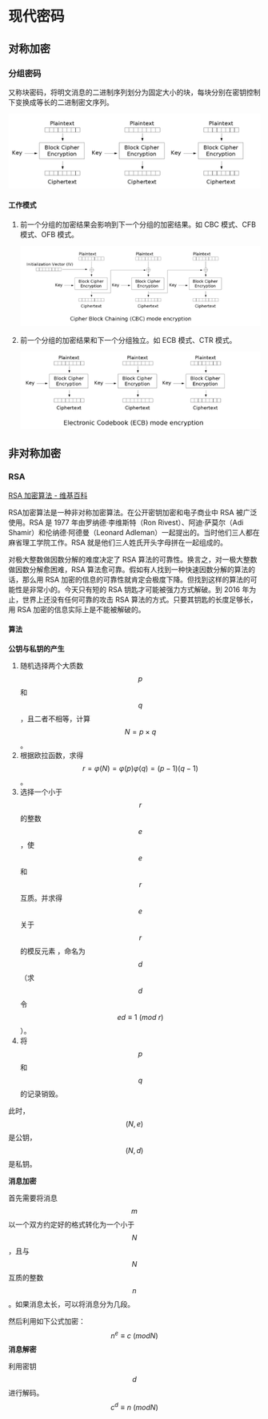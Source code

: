 # 现代密码

## 对称加密

### 分组密码

又称块密码，将明文消息的二进制序列划分为固定大小的块，每块分别在密钥控制下变换成等长的二进制密文序列。

![分组加密](images/block.png)

#### 工作模式

1. 前一个分组的加密结果会影响到下一个分组的加密结果。如 CBC 模式、CFB 模式、OFB 模式。

   ![CBC 模式](images/cbc.png)

2. 前一个分组的加密结果和下一个分组独立。如 ECB 模式、CTR 模式。

   ![ECB 模式](images/ecb.png)

## 非对称加密

### RSA

[RSA 加密算法 - 维基百科](https://zh.wikipedia.org/wiki/RSA%E5%8A%A0%E5%AF%86%E6%BC%94%E7%AE%97%E6%B3%95)

RSA加密算法是一种非对称加密算法。在公开密钥加密和电子商业中 RSA 被广泛使用。RSA 是 1977 年由罗纳德·李维斯特（Ron Rivest）、阿迪·萨莫尔（Adi Shamir）和伦纳德·阿德曼（Leonard Adleman）一起提出的。当时他们三人都在麻省理工学院工作。RSA 就是他们三人姓氏开头字母拼在一起组成的。

对极大整数做因数分解的难度决定了 RSA 算法的可靠性。换言之，对一极大整数做因数分解愈困难，RSA 算法愈可靠。假如有人找到一种快速因数分解的算法的话，那么用 RSA 加密的信息的可靠性就肯定会极度下降。但找到这样的算法的可能性是非常小的。今天只有短的 RSA 钥匙才可能被强力方式解破。到 2016 年为止，世界上还没有任何可靠的攻击 RSA 算法的方式。只要其钥匙的长度足够长，用 RSA 加密的信息实际上是不能被解破的。

#### 算法

**公钥与私钥的产生**

1. 随机选择两个大质数 $$p$$ 和 $$q$$，且二者不相等，计算 $$N=p \times q$$。
2. 根据欧拉函数，求得 $$r=\varphi (N)=\varphi (p)\varphi (q)=(p-1)(q-1)$$。
3. 选择一个小于 $$r$$ 的整数 $$e$$，使 $$e$$ 和 $$r$$ 互质。并求得 $$e$$ 关于 $$r$$ 的模反元素 ，命名为 $$d$$（求 $$d$$ 令 $$ed\equiv 1\ (mod\ r)$$）。
4. 将 $$p$$ 和 $$q$$ 的记录销毁。

此时，$$(N,e)$$ 是公钥，$$(N,d)$$ 是私钥。

**消息加密**

首先需要将消息 $$m$$ 以一个双方约定好的格式转化为一个小于 $$N$$，且与 $$N$$ 互质的整数 $$n$$。如果消息太长，可以将消息分为几段。

然后利用如下公式加密：
$$
n^{e}\equiv c\ (mod N)
$$
**消息解密**

利用密钥 $$d$$ 进行解码。
$$
c^{d}\equiv n\ (mod N)
$$
